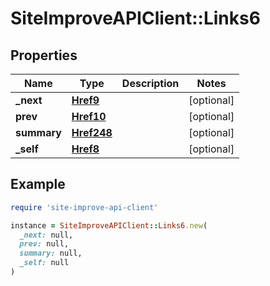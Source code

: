 # SiteImproveAPIClient::Links6

## Properties

| Name | Type | Description | Notes |
| ---- | ---- | ----------- | ----- |
| **_next** | [**Href9**](Href9.md) |  | [optional] |
| **prev** | [**Href10**](Href10.md) |  | [optional] |
| **summary** | [**Href248**](Href248.md) |  | [optional] |
| **_self** | [**Href8**](Href8.md) |  | [optional] |

## Example

```ruby
require 'site-improve-api-client'

instance = SiteImproveAPIClient::Links6.new(
  _next: null,
  prev: null,
  summary: null,
  _self: null
)
```

